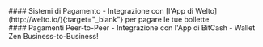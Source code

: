 <div class="feature-item" markdown="1">
#### Sistemi di Pagamento
- Integrazione con [l'App di Welto](http://welto.io/){:target="_blank"} per pagare le tue bollette
</div>
<div class="feature-item" markdown="1">
#### Pagamenti Peer-to-Peer
- Integrazione con l'App di BitCash
- Wallet Zen Business-to-Business!
</div>
